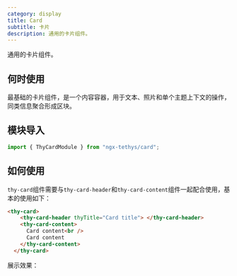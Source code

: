 ```yaml
---
category: display
title: Card
subtitle: 卡片
description: 通用的卡片组件。
---
```

<alert>通用的卡片组件。</alert>

## 何时使用

最基础的卡片组件，是一个内容容器，用于文本、照片和单个主题上下文的操作，同类信息聚合形成区块。

## 模块导入
```ts
import { ThyCardModule } from "ngx-tethys/card";
```

## 如何使用
`thy-card`组件需要与`thy-card-header`和`thy-card-content`组件一起配合使用，基本的使用如下：
```html
<thy-card>
    <thy-card-header thyTitle="Card title"> </thy-card-header>
    <thy-card-content>
      Card content<br />
      Card content
    </thy-card-content>
  </thy-card>
```
展示效果：
<example name="thy-card-basic-example" inline>
